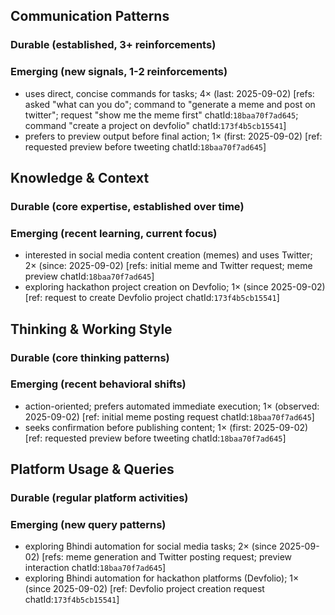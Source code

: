 ## Communication Patterns
### Durable (established, 3+ reinforcements)

### Emerging (new signals, 1-2 reinforcements)
- uses direct, concise commands for tasks; 4× (last: 2025-09-02) [refs: asked "what can you do"; command to "generate a meme and post on twitter"; request "show me the meme first" chatId:`18baa70f7ad645`; command "create a project on devfolio" chatId:`173f4b5cb15541`]
- prefers to preview output before final action; 1× (first: 2025-09-02) [ref: requested preview before tweeting chatId:`18baa70f7ad645`]

## Knowledge & Context
### Durable (core expertise, established over time)

### Emerging (recent learning, current focus)
- interested in social media content creation (memes) and uses Twitter; 2× (since: 2025-09-02) [refs: initial meme and Twitter request; meme preview chatId:`18baa70f7ad645`]
- exploring hackathon project creation on Devfolio; 1× (since 2025-09-02) [ref: request to create Devfolio project chatId:`173f4b5cb15541`]

## Thinking & Working Style
### Durable (core thinking patterns)

### Emerging (recent behavioral shifts)
- action-oriented; prefers automated immediate execution; 1× (observed: 2025-09-02) [ref: initial meme posting request chatId:`18baa70f7ad645`]
- seeks confirmation before publishing content; 1× (first: 2025-09-02) [ref: requested preview before tweeting chatId:`18baa70f7ad645`]

## Platform Usage & Queries
### Durable (regular platform activities)

### Emerging (new query patterns)
- exploring Bhindi automation for social media tasks; 2× (since 2025-09-02) [refs: meme generation and Twitter posting request; preview interaction chatId:`18baa70f7ad645`]
- exploring Bhindi automation for hackathon platforms (Devfolio); 1× (since 2025-09-02) [ref: Devfolio project creation request chatId:`173f4b5cb15541`]